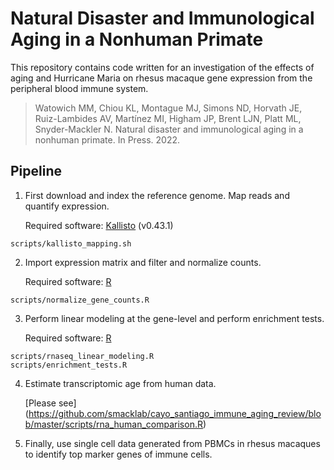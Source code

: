 # Natural Disaster and Immunological Aging in a Nonhuman Primate

This repository contains code written for an investigation of the effects of aging and Hurricane Maria on rhesus macaque gene expression from the peripheral blood immune system.

> Watowich MM, Chiou KL, Montague MJ, Simons ND, Horvath JE, Ruiz-Lambides AV, Martínez MI, Higham JP, Brent LJN, Platt ML, Snyder-Mackler N. Natural disaster and immunological aging in a nonhuman primate. In Press. 2022.


## Pipeline

1. First download and index the reference genome. Map reads and quantify expression.

	Required software: [Kallisto](https://pachterlab.github.io/kallisto) (v0.43.1)

```
scripts/kallisto_mapping.sh
```

2. Import expression matrix and filter and normalize counts.

	Required software: [R](https://cran.r-project.org)

```
scripts/normalize_gene_counts.R
```

3. Perform linear modeling at the gene-level and perform enrichment tests.

	Required software: [R](https://cran.r-project.org)

```
scripts/rnaseq_linear_modeling.R
scripts/enrichment_tests.R
```

4. Estimate transcriptomic age from human data.

	[Please see] (https://github.com/smacklab/cayo_santiago_immune_aging_review/blob/master/scripts/rna_human_comparison.R)


5. Finally, use single cell data generated from PBMCs in rhesus macaques to identify top marker genes of immune cells.
